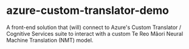 # azure-custom-translator-demo
A front-end solution that (will) connect to Azure's Custom Translator / Cognitive Services suite to interact with a custom Te Reo Mãori Neural Machine Translation (NMT) model.
